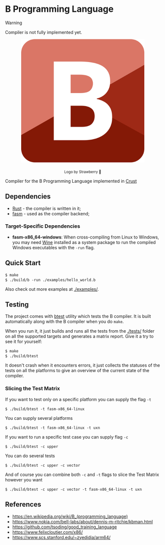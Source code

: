 # B Programming Language

> [!WARNING]
> Compiler is not fully implemented yet.

<p align=center>
  <img src="./logo/logo_strawberry.png" width=400>
</p>

<p align=center>
  <sub>Logo by Strawberry 🍓</sub>
</p>

Compiler for the B Programming Language implemented in [Crust](https://github.com/tsoding/crust)

## Dependencies

- [Rust](https://www.rust-lang.org/) - the compiler is written in it;
- [fasm](https://flatassembler.net/) - used as the compiler backend;

### Target-Specific Dependencies

- **fasm-x86_64-windows**: When cross-compiling from Linux to Windows, you may need [Wine](https://www.winehq.org/) installed as a system package to run the compiled Windows executables with the `-run` flag.

## Quick Start

```console
$ make
$ ./build/b -run ./examples/hello_world.b
```

Also check out more examples at [./examples/](./examples/).

## Testing

The project comes with [btest](./src/btest.rs) utility which tests the B compiler. It is built automatically along with the B compiler when you do `make`.

When you run it, it just builds and runs all the tests from the [./tests/](./tests/) folder on all the supported targets and generates a matrix report. Give it a try to see it for yourself:

```
$ make
$ ./build/btest
```

It doesn't crash when it encounters errors, it just collects the statuses of the tests on all the platforms to give an overview of the current state of the compiler.

### Slicing the Test Matrix

If you want to test only on a specific platform you can supply the flag `-t`

```console
$ ./build/btest -t fasm-x86_64-linux
```

You can supply several platforms

```console
$ ./build/btest -t fasm-x86_64-linux -t uxn
```

If you want to run a specific test case you can supply flag `-c`

```console
$ ./build/btest -c upper
```

You can do several tests

```console
$ ./build/btest -c upper -c vector
```

And of course you can combine both `-c` and `-t` flags to slice the Test Matrix however you want

```console
$ ./build/btest -c upper -c vector -t fasm-x86_64-linux -t uxn
```

## References

- https://en.wikipedia.org/wiki/B_(programming_language)
- https://www.nokia.com/bell-labs/about/dennis-m-ritchie/kbman.html
- https://github.com/tsoding/good_training_language
- https://www.felixcloutier.com/x86/
- https://www.scs.stanford.edu/~zyedidia/arm64/
